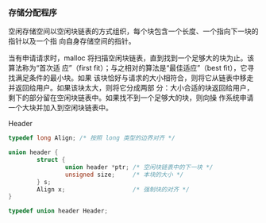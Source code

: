 ### 存储分配程序
空闲存储空间以空闲块链表的方式组织，每个块包含一个长度、一个指向下一块的指针以及一个指
向自身存储空间的指针。

当有申请请求时，malloc 将扫描空闲块链表，直到找到一个足够大的块为止。该算法称为“首次适
应”（first fit）；与之相对的算法是“最佳适应”（best fit），它寻找满足条件的最小块。如果
该块恰好与请求的大小相符合，则将它从链表中移走并返回给用户。如果该块太大，则将它分成两部
分：大小合适的块返回给用户，剩下的部分留在空闲块链表中。如果找不到一个足够大的块，则向操
作系统申请一个大块并加入到空闲块链表中。

Header
```c
typedef long Align; /* 按照 long 类型的边界对齐 */

union header {
        struct {
                union header *ptr; /* 空闲块链表中的下一块 */
                unsigned size;     /* 本块的大小 */
        } s;
        Align x;                   /* 强制块的对齐 */
}

typedef union header Header;
```

